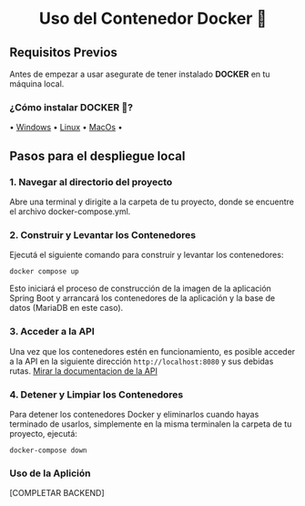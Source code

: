 # <h1 align=center>Uso del Contenedor Docker 🐳 </h1>

## Requisitos Previos
Antes de empezar a usar asegurate de tener instalado **DOCKER** en tu máquina local. 
### ¿Cómo instalar DOCKER 🐋?
• [Windows](https://docs.docker.com/desktop/install/windows-install/) • [Linux](https://docs.docker.com/desktop/install/linux-install/) • [MacOs](https://docs.docker.com/desktop/install/mac-install/) •

## Pasos para el despliegue local
### 1. Navegar al directorio del proyecto
Abre una terminal y dirigite a la carpeta de tu proyecto, donde se encuentre el archivo docker-compose.yml.

### 2. Construir y Levantar los Contenedores
   Ejecutá el siguiente comando para construir y levantar los contenedores:
   ```
   docker compose up
   ```
  Esto iniciará el proceso de construcción de la imagen de la aplicación Spring Boot y arrancará los contenedores de la aplicación y la base de datos (MariaDB en este caso).

### 3. Acceder a la API
  Una vez que los contenedores estén en funcionamiento, es posible acceder a la API en la siguiente dirección `http://localhost:8080` y sus debidas rutas.
  [Mirar la documentacion de la API](https://github.com/disilab-frba-utn-edu-ar/t1-s2-socios-back/tree/main#uso-de-la-aplici%C3%B3n)

### 4. Detener y Limpiar los Contenedores
Para detener los contenedores Docker y eliminarlos cuando hayas terminado de usarlos, simplemente en la misma terminalen la carpeta de tu proyecto, ejecutá:
```
docker-compose down
```

### Uso de la Aplición
[COMPLETAR BACKEND]
